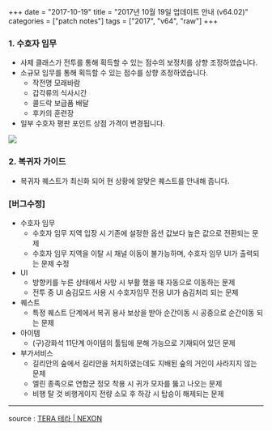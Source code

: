 +++
date = "2017-10-19"
title = "2017년 10월 19일 업데이트 안내 (v64.02)"
categories = ["patch notes"]
tags = ["2017", "v64", "raw"]
+++

### 1. 수호자 임무
- 사제 클래스가 전투를 통해 획득할 수 있는 점수의 보정치를 상향 조정하였습니다.
- 소규모 임무를 통해 획득할 수 있는 점수를 상향 조정하였습니다.
  - 작전명 모래바람
  - 갑각류의 식사시간
  - 콜드락 보급품 배달
  - 후카의 훈련장
- 일부 수호자 평판 포인트 상점 가격이 변경됩니다.

![](https://seraphinush-gaming.github.io/mysterium/images/patch-notes/v64-02_1.png)

### 2. 복귀자 가이드
- 복귀자 퀘스트가 최신화 되어 현 상황에 알맞은 퀘스트를 안내해 줍니다.

### [버그수정]
- 수호자 임무
  - 수호자 임무 지역 입장 시 기존에 설정한 옵션 값보다 높은 값으로 전환되는 문제
  - 수호자 임무 지역을 이탈 시 채널 이동이 불가능하며, 수호자 임무 UI가 출력되는 문제 수정
- UI
  - 방향키를 누른 상태에서 사망 시 부활 했을 때 자동으로 이동하는 문제
  - 전투 중 UI 숨김모드 사용 시 수호자임무 전용 UI가 숨김처리 되는 문제
- 퀘스트
  - 특정 퀘스트 단계에서 복귀 용사 보상을 받아 순간이동 시 공중으로 순간이동 되는 문제
- 아이템
  - (구)강화석 11단계 아이템의 툴팁에 분해 가능으로 기재되어 있던 문제
- 부가서비스
  - 길리안의 숲에서 길리안을 처치하였는데도 지배된 숲의 거인이 사라지지 않는 문제
  - 엘린 종족으로 연합군 정모 착용 시 귀가 모자를 뚫고 나오는 문제
  - 비행 탈 것 비행게이지 전량 소모 후 하강 시 탑승이 해제되는 문제

----

source : [TERA 테라 | NEXON](http://tera.nexon.com/news/update/view.aspx?n4articlesn=301)